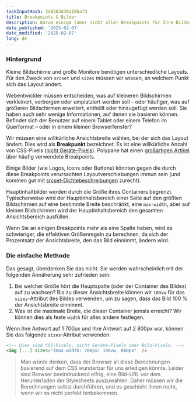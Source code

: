 ```yaml
---
taskInputHash: 3d8283d38a166afd
title: Breakpoints & Bilder
description: Warum einige (aber nicht alle) Breakpoints für Ihre Bilder wichtig sind
date_published: '2025-02-07'
date_modified: '2025-02-07'
lang: de
---
```

### Hintergrund

Kleine Bildschirme und große Monitore benötigen unterschiedliche Layouts. Für den Zweck von `srcset` und `sizes` müssen wir wissen, an welchem Punkt sich das Layout ändert.

Webentwickler müssen entscheiden, was auf kleineren Bildschirmen verkleinert, verborgen oder umplatziert werden soll – oder häufiger, was auf größeren Bildschirmen erweitert, enthüllt oder hinzugefügt werden soll. Sie haben auch sehr wenige Informationen, auf denen sie basieren können. Befindet sich der Benutzer auf einem Tablet oder einem Telefon im Querformat – oder in einem kleinen Browserfenster?

Wir müssen eine willkürliche Ansichtsbreite wählen, bei der sich das Layout ändert. Dies wird als **Breakpunkt** bezeichnet. Es ist eine willkürliche Anzahl von CSS-Pixels ([nicht Geräte-Pixels](/de/pixels-not-pixels)). Polypane hat einen [großartigen Artikel](https://polypane.app/blog/the-breakpoints-we-tested-in-2021-and-the-ones-to-test-in-2022/#the-breakpoints-to-develop-on-in-2023) über häufig verwendete Breakpoints.

Einige Bilder (wie Logos, Icons oder Buttons) könnten gegen die durch diese Breakpoints verursachten Layoutverschiebungen immun sein (und kommen gut mit [srcset-Dichtebeschreibungen](/de/density-descriptors) zurecht).

Hauptinhaltbilder werden durch die Größe ihres Containers begrenzt. Typischerweise wird der Hauptinhaltsbereich einer Seite auf den größten Bildschirmen auf eine bestimmte Breite beschränkt, eine `max-width`, aber auf kleinen Bildschirmen wird der Hauptinhaltsbereich den gesamten Ansichtsbereich ausfüllen.

Wenn Sie an einigen Breakpoints mehr als eine Spalte haben, wird es schwieriger, die effektiven Größenregeln zu berechnen, da sich der Prozentsatz der Ansichtsbreite, den das Bild einnimmt, ändern wird.

### Die einfache Methode

Das gesagt, überdenken Sie das nicht. Sie werden wahrscheinlich mit der folgenden Annäherung sehr zufrieden sein:

1. Bei welcher Größe hört die Hauptspalte (oder der Container des Bildes) auf zu wachsen? Bis zu dieser Ansichtsbreite können wir `100vw` für das `sizes`-Attribut des Bildes verwenden, um zu sagen, dass das Bild 100 % der Ansichtsbreite einnimmt.
2. Was ist die maximale Breite, die dieser Container jemals erreicht? Wir können dies als feste `width` für alles andere festlegen.

Wenn Ihre Antwort auf 1 700px und Ihre Antwort auf 2 800px war, können Sie das folgende `sizes`-Attribut verwenden:

```html
<!-- Dies sind CSS-Pixels, nicht Geräte-Pixels oder Bild-Pixels. -->
<img [...] sizes="(max-width: 700px) 100vw, 800px"  />
```

> Man würde denken, dass der Browser all diese Berechnungen basierend auf dem CSS wunderbar für uns erledigen könnte. Leider sind Browser beeindruckend eifrig, eine Bild-URL *vor* dem Herunterladen der Stylesheets auszuwählen. Daher müssen wir die Berechnungen selbst durchführen, und es geschieht ihnen recht, wenn wir es nicht perfekt hinbekommen.
